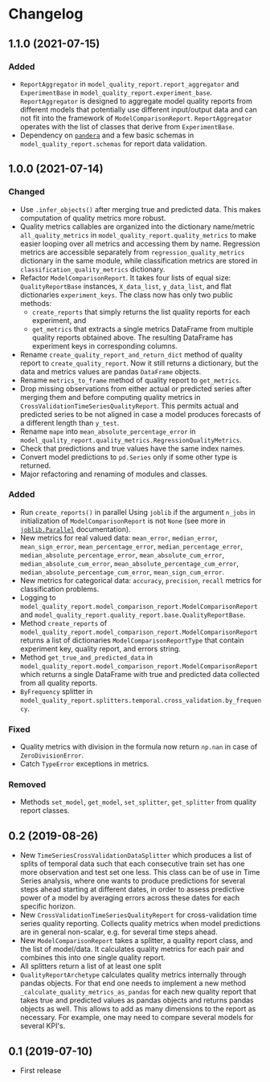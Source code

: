 # Changelog

## 1.1.0 (2021-07-15)
### Added
- `ReportAggregator` in `model_quality_report.report_aggregator` and `ExperimentBase` in `model_quality_report.experiment_base`. `ReportAggregator` is designed to aggregate model quality reports from different models that potentially use different input/output data and can not fit into the framework of `ModelComparisonReport`. `ReportAggregator` operates with the list of classes that derive from `ExperimentBase`.   
- Dependency on [`pandera`](https://pandera.readthedocs.io/) and a few basic schemas in `model_quality_report.schemas` for report data validation.

## 1.0.0 (2021-07-14)
### Changed
- Use `.infer_objects()` after merging true and predicted data. This makes computation of quality metrics more robust.
- Quality metrics callables are organized into the dictionary name/metric `all_quality_metrics` in `model_quality_report.quality_metrics` to make easier looping over all metrics and accessing them by name. Regression metrics are accessible separately from `regression_quality_metrics` dictionary in the same module, while classification metrics are stored in `classification_quality_metrics` dictionary.
- Refactor `ModelComparisonReport`. It takes four lists of equal size: `QualityReportBase` instances, `X_data_list`, `y_data_list`, and flat dictionaries `experiment_keys`. The class now has only two public methods:
  - `create_reports` that simply returns the list quality reports for each experiment, and
  - `get_metrics` that extracts a single metrics DataFrame from multiple quality reports obtained above. The resulting DataFrame has experiment keys in corresponding columns. 
- Rename `create_quality_report_and_return_dict` method of quality report to `create_quality_report`. Now it still returns a dictionary, but the data and metrics values are pandas `DataFrame` objects.
- Rename `metrics_to_frame` method  of quality report to `get_metrics`.
- Drop missing observations from either actual or predicted series after merging them and before computing quality metrics in `CrossValidationTimeSeriesQualityReport`. This permits actual and predicted series to be not aligned in case a model produces forecasts of a different length than `y_test`. 
- Rename `mape` into `mean_absolute_percentage_error` in `model_quality_report.quality_metrics.RegressionQualityMetrics`.
- Check that predictions and true values have the same index names.
- Convert model predictions to `pd.Series` only if some other type is returned.
- Major refactoring and renaming of modules and classes.
### Added
- Run `create_reports()` in parallel Using `joblib` if the argument `n_jobs` in initialization of `ModelComparisonReport` is not `None` (see more in [`joblib.Parallel`](https://joblib.readthedocs.io/en/latest/generated/joblib.Parallel.html) documentation).
- New metrics for real valued data: `mean_error`, `median_error`, `mean_sign_error`, `mean_percentage_error`, `median_percentage_error`, `median_absolute_percentage_error`, `mean_absolute_cum_error`, `median_absolute_cum_error`, `mean_absolute_percentage_cum_error`, `median_absolute_percentage_cum_error`, `mean_sign_cum_error`. 
- New metrics for categorical data: `accuracy`, `precision`, `recall` metrics for classification problems.
- Logging to `model_quality_report.model_comparison_report.ModelComparisonReport` and `model_quality_report.quality_report.base.QualityReportBase`.
- Method `create_reports` of `model_quality_report.model_comparison_report.ModelComparisonReport` returns a list of dictionaries `ModelComparisonReportType` that contain experiment key, quality report, and errors string.
- Method `get_true_and_predicted_data` in `model_quality_report.model_comparison_report.ModelComparisonReport` which returns a single DataFrame with true and predicted data collected from all quality reports.
- `ByFrequency` splitter in `model_quality_report.splitters.temporal.cross_validation.by_frequency`.
### Fixed
- Quality metrics with division in the formula now return `np.nan` in case of `ZeroDivisionError`. 
- Catch `TypeError` exceptions in metrics.
### Removed
- Methods `set_model`, `get_model`, `set_splitter`, `get_splitter` from quality report classes.

## 0.2 (2019-08-26)
- New `TimeSeriesCrossValidationDataSplitter` which produces a list of splits of temporal data such that each consecutive train set has one more observation and test set one less. This class can be of use in Time Series analysis, where one wants to produce predictions for several steps ahead starting at different dates, in order to assess predictive power of a model by averaging errors across these dates for each specific horizon.
- New `CrossValidationTimeSeriesQualityReport` for cross-validation time series quality reporting. Collects quality metrics when model predictions are in general non-scalar, e.g. for several time steps ahead.
- New `ModelComparisonReport` takes a splitter, a quality report class, and the list of model/data. It calculates quality metrics for each pair and combines this into one single quality report.
- All splitters return a list of at least one split
- `QualityReportArchetype` calculates quality metrics internally through pandas objects. For that end one needs to implement a new method `_calculate_quality_metrics_as_pandas` for each new quality report that takes true and predicted values as pandas objects and returns pandas objects as well. This allows to add as many dimensions to the report as necessary. For example, one may need to compare several models for several KPI's.

## 0.1 (2019-07-10)
- First release
